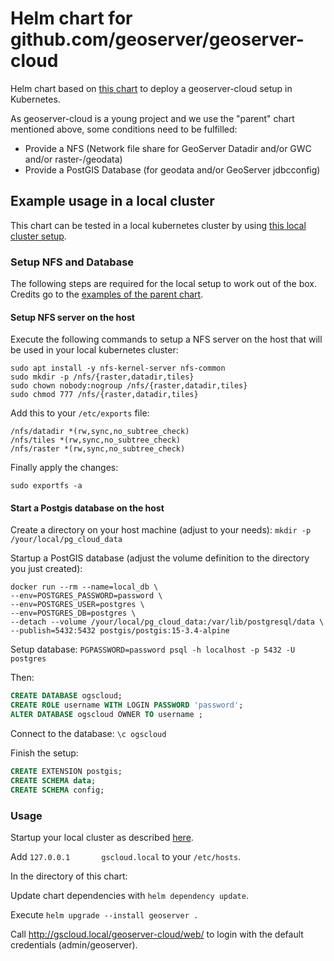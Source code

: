 # Helm chart for github.com/geoserver/geoserver-cloud

Helm chart based on [this chart](https://github.com/camptocamp/helm-geoserver-cloud) to deploy a geoserver-cloud setup in Kubernetes.

As geoserver-cloud is a young project and we use the "parent" chart mentioned above, some conditions need to be fulfilled:

* Provide a NFS (Network file share for GeoServer Datadir and/or GWC and/or raster-/geodata)
* Provide a PostGIS Database (for geodata and/or GeoServer jdbcconfig)

## Example usage in a local cluster

This chart can be tested in a local kubernetes cluster by using [this local cluster setup](https://github.com/terrestris/kind-dev-cluster).

### Setup NFS and Database

The following steps are required for the local setup to work out of the box.
Credits go to the [examples of the parent chart](https://github.com/camptocamp/helm-geoserver-cloud/blob/master/examples/README.md).

#### Setup NFS server on the host

Execute the following commands to setup a NFS server on the host that will be used in your local kubernetes cluster:

```shell
sudo apt install -y nfs-kernel-server nfs-common
sudo mkdir -p /nfs/{raster,datadir,tiles}
sudo chown nobody:nogroup /nfs/{raster,datadir,tiles}
sudo chmod 777 /nfs/{raster,datadir,tiles}
```

Add this to your `/etc/exports` file:

```
/nfs/datadir *(rw,sync,no_subtree_check)
/nfs/tiles *(rw,sync,no_subtree_check)
/nfs/raster *(rw,sync,no_subtree_check)
```

Finally apply the changes:

```
sudo exportfs -a
```

#### Start a Postgis database on the host

Create a directory on your host machine (adjust to your needs): `mkdir -p /your/local/pg_cloud_data`

Startup a PostGIS database (adjust the volume definition to the directory you just created):

```shell
docker run --rm --name=local_db \
--env=POSTGRES_PASSWORD=password \
--env=POSTGRES_USER=postgres \
--env=POSTGRES_DB=postgres \
--detach --volume /your/local/pg_cloud_data:/var/lib/postgresql/data \
--publish=5432:5432 postgis/postgis:15-3.4-alpine
```

Setup database: `PGPASSWORD=password psql -h localhost -p 5432 -U postgres`

Then:

```sql
CREATE DATABASE ogscloud;
CREATE ROLE username WITH LOGIN PASSWORD 'password';
ALTER DATABASE ogscloud OWNER TO username ;
```

Connect to the database: `\c ogscloud`

Finish the setup:

```sql
CREATE EXTENSION postgis;
CREATE SCHEMA data;
CREATE SCHEMA config;
```

### Usage

Startup your local cluster as described [here](https://github.com/terrestris/kind-dev-cluster).

Add `127.0.0.1       gscloud.local` to your `/etc/hosts`.

In the directory of this chart:

Update chart dependencies with `helm dependency update`.

Execute `helm upgrade --install geoserver .`

Call http://gscloud.local/geoserver-cloud/web/ to login with the default credentials (admin/geoserver).
